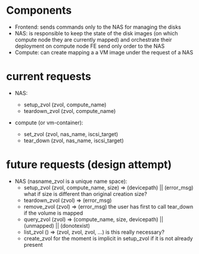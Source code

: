 # Components

- Frontend: sends commands only to the NAS for managing the disks
- NAS: is responsible to keep the state of the disk images (on which compute node
  they are currently mapped) and orchestrate their deployment on compute node
  FE send only order to the NAS
- Compute: can create mapping a a VM image under the request of a NAS

# current requests

- NAS: 
  - setup_zvol (zvol, compute_name) 
  - teardown_zvol (zvol, compute_name)

- compute (or vm-container):
  - set_zvol (zvol, nas_name, iscsi_target)
  - tear_down (zvol, nas_name, iscsi_target)




# future requests (design attempt)

- NAS (nasname_zvol is a unique name space):
  - setup_zvol (zvol, compute_name, size) => (devicepath) || (error_msg)
    what if size is different than original creation size?
  - teardown_zvol (zvol) => (error_msg)
  - remove_zvol (zvol) => (error_msg)
    the user has first to call tear_down if the volume is mapped
  - query_zvol (zvol) => (compute_name, size, devicepath) || (unmapped) || (donotexist)
  - list_zvol () => (zvol, zvol, zvol, ...)
    is this really necessary?
  - create_zvol for the moment is implicit in setup_zvol if it is not already present



